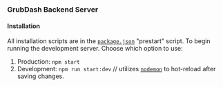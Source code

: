 ### GrubDash Backend Server

#### Installation

All installation scripts are in the [`package.json`](package.json) "prestart" script. To begin running the development server. Choose which option to use:

1. Production: `npm start`
2. Development: `npm run start:dev` // utilizes [`nodemon`](https://www.npmjs.com/package/nodemon) to hot-reload after saving changes.
